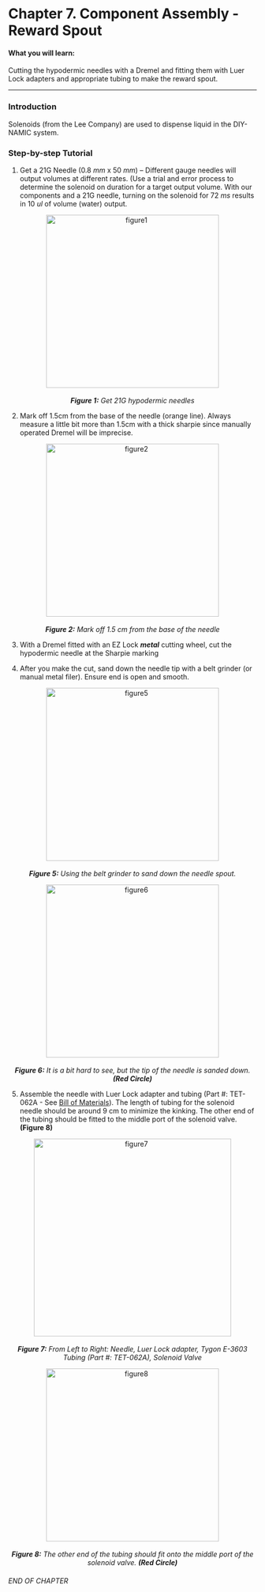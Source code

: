 # Chapter 7. Component Assembly - Reward Spout

#### What you will learn:

Cutting the hypodermic needles with a Dremel and fitting them with Luer Lock adapters and appropriate tubing to make the reward spout.
____

### Introduction

Solenoids (from the Lee Company) are used to dispense liquid in the DIY-NAMIC system. 

### Step-by-step Tutorial

1. Get a 21G Needle (0.8 $mm$ x 50 $mm$) – Different gauge needles will output volumes at different rates. (Use a trial and error process to determine the solenoid on duration for a target output volume. With our components and a 21G needle, turning on the solenoid for 72 $ms$ results in 10 $ul$ of volume (water) output.

<p align="center">
    <img title = "figure1" src="https://github.com/selincapan/DNAMIC-Hardware-Documentations/blob/finished-mardown-files/Chapter_7.Component_Assembly-Reward_Spout/imgs/Figure_1.png?raw=true" align=center width=350/><br><br>
    <b><i>Figure 1:</b> Get 21G hypodermic needles </i>
</p>

2. Mark off 1.5cm from the base of the needle (orange line). Always measure a little bit more than 1.5cm with a thick sharpie since manually operated Dremel will be imprecise.

<p align="center">
    <img title = "figure2" src="https://github.com/selincapan/DNAMIC-Hardware-Documentations/blob/finished-mardown-files/Chapter_7.Component_Assembly-Reward_Spout/imgs/Figure_2.png?raw=true" align=center width=350/><br><br>
    <b><i>Figure 2:</b> Mark off 1.5 cm from the base of the needle </i>
</p>

3. With a Dremel fitted with an EZ Lock ***metal*** cutting wheel, cut the hypodermic needle at the Sharpie marking

4. After you make the cut, sand down the needle tip with a belt grinder (or manual metal filer). Ensure end is open and smooth.

<p align="center">
    <img title = "figure5" src="https://github.com/selincapan/DNAMIC-Hardware-Documentations/blob/finished-mardown-files/Chapter_7.Component_Assembly-Reward_Spout/imgs/Figure_5.png?raw=true" align=center width=350/><br><br>
    <b><i>Figure 5:</b> Using the belt grinder to sand down the needle spout. </i>
</p>

<p align="center">
    <img title = "figure6" src="https://github.com/selincapan/DNAMIC-Hardware-Documentations/blob/finished-mardown-files/Chapter_7.Component_Assembly-Reward_Spout/imgs/Figure_6.png?raw=true" align=center width=350/><br><br>
    <b><i>Figure 6:</b> It is a bit hard to see, but the tip of the needle is sanded down. <b>(Red Circle)</b> </i>
</p>

5. Assemble the needle with Luer Lock adapter and tubing (Part #: TET-062A - See [Bill of Materials](https://github.com/jhl0204/AIM-Hardware-Documentations/wiki/Bill-of-Materials)). The length of tubing for the solenoid needle should be around 9 cm to minimize the kinking. The other end of the tubing should be fitted to the middle port of the solenoid valve. **(Figure 8)**

<p align="center">
    <img title = "figure7" src="https://github.com/selincapan/DNAMIC-Hardware-Documentations/blob/finished-mardown-files/Chapter_7.Component_Assembly-Reward_Spout/imgs/Figure_7.png?raw=true" align=center width=400/><br><br>
    <b><i>Figure 7:</b> From Left to Right: Needle, Luer Lock adapter, Tygon E-3603 Tubing (Part #: TET-062A), Solenoid Valve </i>
</p>

<p align="center">
    <img title = "figure8" src="https://github.com/selincapan/DNAMIC-Hardware-Documentations/blob/finished-mardown-files/Chapter_7.Component_Assembly-Reward_Spout/imgs/Figure_8.png?raw=true" align=center width=350/><br><br>
    <b><i>Figure 8:</b> The other end of the tubing should fit onto the middle port of the solenoid valve. <b>(Red Circle)</b> </i>
</p>

###### END OF CHAPTER
